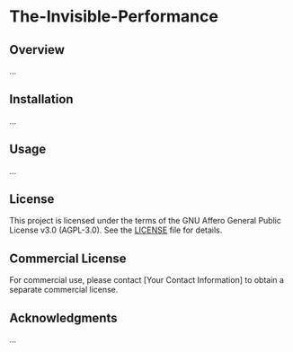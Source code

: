 # The-Invisible-Performance

## Overview

...

## Installation

...

## Usage

...

## License

This project is licensed under the terms of the GNU Affero General Public License v3.0 (AGPL-3.0). See the [LICENSE](./LICENSE) file for details.

## Commercial License

For commercial use, please contact [Your Contact Information] to obtain a separate commercial license.

## Acknowledgments

...
